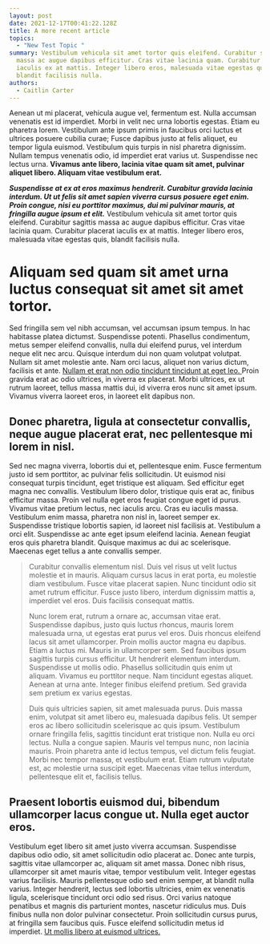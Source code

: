 ```yaml
---
layout: post
date: 2021-12-17T00:41:22.128Z
title: A more recent article
topics:
  - "New Test Topic "
summary: Vestibulum vehicula sit amet tortor quis eleifend. Curabitur sagittis
  massa ac augue dapibus efficitur. Cras vitae lacinia quam. Curabitur placerat
  iaculis ex at mattis. Integer libero eros, malesuada vitae egestas quis,
  blandit facilisis nulla.
authors:
  - Caitlin Carter
---
```

Aenean ut mi placerat, vehicula augue vel, fermentum est. Nulla accumsan venenatis est id imperdiet. Morbi in velit nec urna lobortis egestas. Etiam eu pharetra lorem. Vestibulum ante ipsum primis in faucibus orci luctus et ultrices posuere cubilia curae; Fusce dapibus justo at felis aliquet, eu tempor ligula euismod. Vestibulum quis turpis in nisl pharetra dignissim. Nullam tempus venenatis odio, id imperdiet erat varius ut. Suspendisse nec lectus urna. **Vivamus ante libero, lacinia vitae quam sit amet, pulvinar aliquet libero. Aliquam vitae vestibulum erat.**

[](https://sparc-negotiations.netlify.app/campus-partnerships-planning/aenean-ut-mi-placerat-vehicula-augue-vel-fermentum-est#suspendisse-at-ex-at-eros-maximus-hendrerit-curabitur-gravida-la)***Suspendisse at ex at eros maximus hendrerit. Curabitur gravida lacinia interdum. Ut ut felis sit amet sapien viverra cursus posuere eget enim. Proin congue, nisi eu porttitor maximus, dui mi pulvinar mauris, at fringilla augue ipsum et elit.*** Vestibulum vehicula sit amet tortor quis eleifend. Curabitur sagittis massa ac augue dapibus efficitur. Cras vitae lacinia quam. Curabitur placerat iaculis ex at mattis. Integer libero eros, malesuada vitae egestas quis, blandit facilisis nulla.

# Aliquam sed quam sit amet urna luctus consequat sit amet sit amet tortor.

[](https://sparc-negotiations.netlify.app/campus-partnerships-planning/aenean-ut-mi-placerat-vehicula-augue-vel-fermentum-est#sed-fringilla-sem-vel-nibh-accumsan-vel-accumsan-ipsum-tempus-in)Sed fringilla sem vel nibh accumsan, vel accumsan ipsum tempus. In hac habitasse platea dictumst. Suspendisse potenti. Phasellus condimentum, metus semper eleifend convallis, nulla dui eleifend purus, vel interdum neque elit nec arcu. Quisque interdum dui non quam volutpat volutpat. Nullam sit amet molestie ante. Nam orci lacus, aliquet non varius dictum, facilisis et ante. [Nullam et erat non odio tincidunt tincidunt at eget leo. ](https://oa.works/)Proin gravida erat ac odio ultrices, in viverra ex placerat. Morbi ultrices, ex ut rutrum laoreet, tellus massa mattis dui, id viverra eros nunc sit amet ipsum. Vivamus viverra laoreet eros, in laoreet elit dapibus non.

## [](https://sparc-negotiations.netlify.app/campus-partnerships-planning/aenean-ut-mi-placerat-vehicula-augue-vel-fermentum-est#donec-pharetra-ligula-at-consectetur-convallis-neque-augue-placerat-erat-nec-pellentesque-mi-lorem-in-nisl)Donec pharetra, ligula at consectetur convallis, neque augue placerat erat, nec pellentesque mi lorem in nisl.

[](https://sparc-negotiations.netlify.app/campus-partnerships-planning/aenean-ut-mi-placerat-vehicula-augue-vel-fermentum-est#sed-nec-magna-viverra-lobortis-dui-et-pellentesque-enim-fusce-fe)Sed nec magna viverra, lobortis dui et, pellentesque enim. Fusce fermentum justo id sem porttitor, ac pulvinar felis sollicitudin. Ut euismod nisi consequat turpis tincidunt, eget tristique est aliquam. Sed efficitur eget magna nec convallis. Vestibulum libero dolor, tristique quis erat ac, finibus efficitur massa. Proin vel nulla eget eros feugiat congue eget id purus. Vivamus vitae pretium lectus, nec iaculis arcu. Cras eu iaculis massa. Vestibulum enim massa, pharetra non nisl in, laoreet semper ex. Suspendisse tristique lobortis sapien, id laoreet nisl facilisis at. Vestibulum a orci elit. Suspendisse ac ante eget ipsum eleifend lacinia. Aenean feugiat eros quis pharetra blandit. Quisque maximus ac dui ac scelerisque. Maecenas eget tellus a ante convallis semper.

> [](https://sparc-negotiations.netlify.app/campus-partnerships-planning/aenean-ut-mi-placerat-vehicula-augue-vel-fermentum-est#curabitur-convallis-elementum-nisl-duis-vel-risus-ut-velit-luctu)
>
> Curabitur convallis elementum nisl. Duis vel risus ut velit luctus molestie et in mauris. Aliquam cursus lacus in erat porta, eu molestie diam vestibulum. Fusce vitae placerat sapien. Nunc tincidunt odio sit amet rutrum efficitur. Fusce justo libero, interdum dignissim mattis a, imperdiet vel eros. Duis facilisis consequat mattis.
>
> Nunc lorem erat, rutrum a ornare ac, accumsan vitae erat. Suspendisse dapibus, justo quis luctus rhoncus, mauris lorem malesuada urna, ut egestas erat purus vel eros. Duis rhoncus eleifend lacus sit amet ullamcorper. Proin mollis auctor magna eu dapibus. Etiam a luctus mi. Mauris in ullamcorper sem. Sed faucibus ipsum sagittis turpis cursus efficitur. Ut hendrerit elementum interdum. Suspendisse ut mollis odio. Phasellus sollicitudin quis enim ut aliquam. Vivamus eu porttitor neque. Nam tincidunt egestas aliquet. Aenean at urna ante. Integer finibus eleifend pretium. Sed gravida sem pretium ex varius egestas.
>
> Duis quis ultricies sapien, sit amet malesuada purus. Duis massa enim, volutpat sit amet libero eu, malesuada dapibus felis. Ut semper eros ac libero sollicitudin scelerisque ac quis ipsum. Vestibulum ornare fringilla felis, sagittis tincidunt erat tristique non. Nulla eu orci lectus. Nulla a congue sapien. Mauris vel tempus nunc, non lacinia mauris. Proin pharetra ante id lectus tempus, vel dictum felis feugiat. Morbi nec tempor massa, et vestibulum erat. Etiam rutrum vulputate est, ac molestie urna suscipit eget. Maecenas vitae tellus interdum, pellentesque elit et, facilisis tellus.

## [](https://sparc-negotiations.netlify.app/campus-partnerships-planning/aenean-ut-mi-placerat-vehicula-augue-vel-fermentum-est#praesent-lobortis-euismod-dui-bibendum-ullamcorper-lacus-congue-ut-nulla-eget-auctor-eros)Praesent lobortis euismod dui, bibendum ullamcorper lacus congue ut. Nulla eget auctor eros.

[](https://sparc-negotiations.netlify.app/campus-partnerships-planning/aenean-ut-mi-placerat-vehicula-augue-vel-fermentum-est#vestibulum-eget-libero-sit-amet-justo-viverra-accumsan-suspendis)Vestibulum eget libero sit amet justo viverra accumsan. Suspendisse dapibus odio odio, sit amet sollicitudin odio placerat ac. Donec ante turpis, sagittis vitae ullamcorper ac, aliquam sit amet massa. Donec nibh risus, ullamcorper sit amet mauris vitae, tempor vestibulum velit. Integer egestas varius facilisis. Mauris pellentesque odio sed enim semper, at blandit nulla varius. Integer hendrerit, lectus sed lobortis ultricies, enim ex venenatis ligula, scelerisque tincidunt orci odio sed risus. Orci varius natoque penatibus et magnis dis parturient montes, nascetur ridiculus mus. Duis finibus nulla non dolor pulvinar consectetur. Proin sollicitudin cursus purus, at fringilla sem faucibus quis. Fusce eleifend sollicitudin metus id imperdiet. [Ut mollis libero at euismod ultrices.](https://oa.works/)